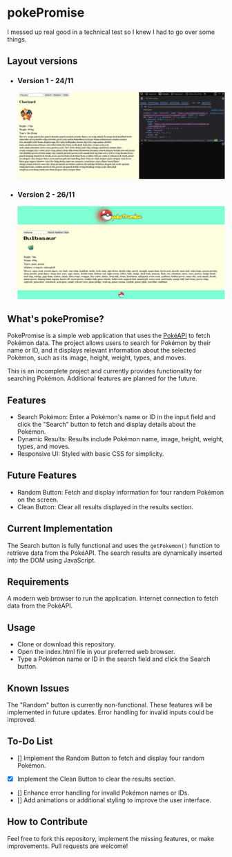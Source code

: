 # pokePromise

I messed up real good in a technical test so I knew I had to go over some things.

## Layout versions
- ### Version 1 - 24/11 
    ![Version 1 - 24/11](web_looks/look_24.11.png)
- ### Version 2 - 26/11
    ![Version 2 - 26/11](web_looks/look_26.11.png)

## What's pokePromise?

PokePromise is a simple web application that uses the [PokéAPI](https://pokeapi.co/docs/v2) to fetch Pokémon data. The project allows users to search for Pokémon by their name or ID, and it displays relevant information about the selected Pokémon, such as its image, height, weight, types, and moves.

This is an incomplete project and currently provides functionality for searching Pokémon. Additional features are planned for the future.

## Features

- Search Pokémon: Enter a Pokémon's name or ID in the input field and click the "Search" button to fetch and display details about the Pokémon.
- Dynamic Results: Results include Pokémon name, image, height, weight, types, and moves.
- Responsive UI: Styled with basic CSS for simplicity.

## Future Features

- Random Button: Fetch and display information for four random Pokémon on the screen.
- Clean Button: Clear all results displayed in the results section.


## Current Implementation

The Search button is fully functional and uses the `getPokemon()` function to retrieve data from the PokéAPI.
The search results are dynamically inserted into the DOM using JavaScript.

## Requirements

A modern web browser to run the application.
Internet connection to fetch data from the PokéAPI.

## Usage

- Clone or download this repository.
- Open the index.html file in your preferred web browser.
- Type a Pokémon name or ID in the search field and click the Search button.

## Known Issues

The "Random" button is currently non-functional. These features will be implemented in future updates.
Error handling for invalid inputs could be improved.

## To-Do List

- [] Implement the Random Button to fetch and display four random Pokémon.
- [x] Implement the Clean Button to clear the results section.
- [] Enhance error handling for invalid Pokémon names or IDs.
- [] Add animations or additional styling to improve the user interface.

## How to Contribute

Feel free to fork this repository, implement the missing features, or make improvements. Pull requests are welcome!